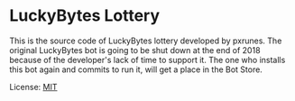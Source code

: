 # LuckyBytes Lottery

This is the source code of LuckyBytes lottery developed by pxrunes.  The original LuckyBytes bot is going to be shut down at the end of 2018 because of the developer's lack of time to support it.  The one who installs this bot again and commits to run it, will get a place in the Bot Store.

License: [MIT](LICENSE)
